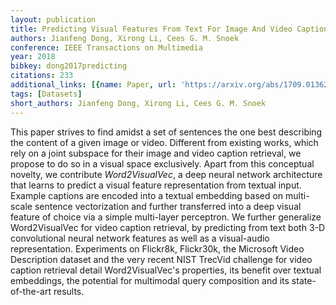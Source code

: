 ```yaml
---
layout: publication
title: Predicting Visual Features From Text For Image And Video Caption Retrieval
authors: Jianfeng Dong, Xirong Li, Cees G. M. Snoek
conference: IEEE Transactions on Multimedia
year: 2018
bibkey: dong2017predicting
citations: 233
additional_links: [{name: Paper, url: 'https://arxiv.org/abs/1709.01362'}]
tags: [Datasets]
short_authors: Jianfeng Dong, Xirong Li, Cees G. M. Snoek
---
```

This paper strives to find amidst a set of sentences the one best describing
the content of a given image or video. Different from existing works, which
rely on a joint subspace for their image and video caption retrieval, we
propose to do so in a visual space exclusively. Apart from this conceptual
novelty, we contribute *Word2VisualVec*, a deep neural network
architecture that learns to predict a visual feature representation from
textual input. Example captions are encoded into a textual embedding based on
multi-scale sentence vectorization and further transferred into a deep visual
feature of choice via a simple multi-layer perceptron. We further generalize
Word2VisualVec for video caption retrieval, by predicting from text both 3-D
convolutional neural network features as well as a visual-audio representation.
Experiments on Flickr8k, Flickr30k, the Microsoft Video Description dataset and
the very recent NIST TrecVid challenge for video caption retrieval detail
Word2VisualVec's properties, its benefit over textual embeddings, the potential
for multimodal query composition and its state-of-the-art results.